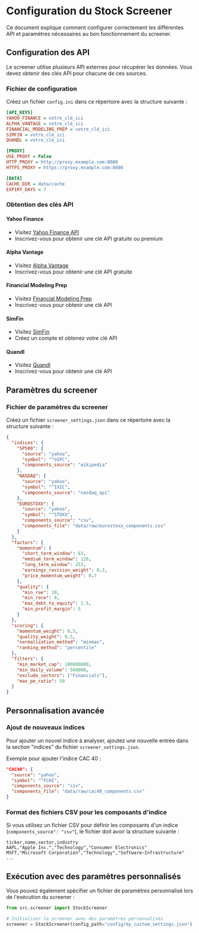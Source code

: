 # Configuration du Stock Screener

Ce document explique comment configurer correctement les différentes API et paramètres nécessaires au bon fonctionnement du screener.

## Configuration des API

Le screener utilise plusieurs API externes pour récupérer les données. Vous devez obtenir des clés API pour chacune de ces sources.

### Fichier de configuration

Créez un fichier `config.ini` dans ce répertoire avec la structure suivante :

```ini
[API_KEYS]
YAHOO_FINANCE = votre_clé_ici
ALPHA_VANTAGE = votre_clé_ici
FINANCIAL_MODELING_PREP = votre_clé_ici
SIMFIN = votre_clé_ici
QUANDL = votre_clé_ici

[PROXY]
USE_PROXY = False
HTTP_PROXY = http://proxy.example.com:8080
HTTPS_PROXY = https://proxy.example.com:8080

[DATA]
CACHE_DIR = data/cache
EXPIRY_DAYS = 7
```

### Obtention des clés API

#### Yahoo Finance
- Visitez [Yahoo Finance API](https://www.yahoofinanceapi.com/)
- Inscrivez-vous pour obtenir une clé API gratuite ou premium

#### Alpha Vantage
- Visitez [Alpha Vantage](https://www.alphavantage.co/support/#api-key)
- Inscrivez-vous pour obtenir une clé API gratuite

#### Financial Modeling Prep
- Visitez [Financial Modeling Prep](https://financialmodelingprep.com/developer/docs/)
- Inscrivez-vous pour obtenir une clé API

#### SimFin
- Visitez [SimFin](https://simfin.com/api/v2/documentation/)
- Créez un compte et obtenez votre clé API

#### Quandl
- Visitez [Quandl](https://www.quandl.com/tools/api)
- Inscrivez-vous pour obtenir une clé API

## Paramètres du screener

### Fichier de paramètres du screener

Créez un fichier `screener_settings.json` dans ce répertoire avec la structure suivante :

```json
{
  "indices": {
    "SP500": {
      "source": "yahoo",
      "symbol": "^GSPC",
      "components_source": "wikipedia"
    },
    "NASDAQ": {
      "source": "yahoo",
      "symbol": "^IXIC",
      "components_source": "nasdaq_api"
    },
    "EUROSTOXX": {
      "source": "yahoo",
      "symbol": "^STOXX",
      "components_source": "csv",
      "components_file": "data/raw/eurostoxx_components.csv"
    }
  },
  "factors": {
    "momentum": {
      "short_term_window": 63,
      "medium_term_window": 126,
      "long_term_window": 252,
      "earnings_revision_weight": 0.3,
      "price_momentum_weight": 0.7
    },
    "quality": {
      "min_roe": 10,
      "min_roce": 8,
      "max_debt_to_equity": 1.5,
      "min_profit_margin": 5
    }
  },
  "scoring": {
    "momentum_weight": 0.5,
    "quality_weight": 0.5,
    "normalization_method": "minmax",
    "ranking_method": "percentile"
  },
  "filters": {
    "min_market_cap": 100000000,
    "min_daily_volume": 500000,
    "exclude_sectors": ["Financials"],
    "max_pe_ratio": 50
  }
}
```

## Personnalisation avancée

### Ajout de nouveaux indices

Pour ajouter un nouvel indice à analyser, ajoutez une nouvelle entrée dans la section "indices" du fichier `screener_settings.json`.

Exemple pour ajouter l'indice CAC 40 :

```json
"CAC40": {
  "source": "yahoo",
  "symbol": "^FCHI",
  "components_source": "csv",
  "components_file": "data/raw/cac40_components.csv"
}
```

### Format des fichiers CSV pour les composants d'indice

Si vous utilisez un fichier CSV pour définir les composants d'un indice (`components_source": "csv"`), le fichier doit avoir la structure suivante :

```
ticker,name,sector,industry
AAPL,"Apple Inc.","Technology","Consumer Electronics"
MSFT,"Microsoft Corporation","Technology","Software—Infrastructure"
...
```

## Exécution avec des paramètres personnalisés

Vous pouvez également spécifier un fichier de paramètres personnalisé lors de l'exécution du screener :

```python
from src.screener import StockScreener

# Initialiser le screener avec des paramètres personnalisés
screener = StockScreener(config_path="config/my_custom_settings.json")
```
